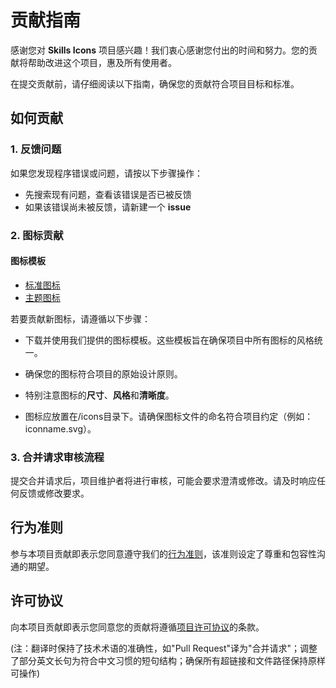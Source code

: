 # 贡献指南

感谢您对 **Skills Icons** 项目感兴趣！我们衷心感谢您付出的时间和努力。您的贡献将帮助改进这个项目，惠及所有使用者。

在提交贡献前，请仔细阅读以下指南，确保您的贡献符合项目目标和标准。

## 如何贡献

### 1. 反馈问题

如果您发现程序错误或问题，请按以下步骤操作：

- 先搜索现有问题，查看该错误是否已被反馈
- 如果该错误尚未被反馈，请新建一个 **issue**

### 2. 图标贡献

#### 图标模板

- [标准图标](../../.github/ICON_TEMPLATES/icon.svg)
- [主题图标](../../.github/ICON_TEMPLATES/themed_icon.svg)

若要贡献新图标，请遵循以下步骤：

- 下载并使用我们提供的图标模板。这些模板旨在确保项目中所有图标的风格统一。

- 确保您的图标符合项目的原始设计原则。

- 特别注意图标的**尺寸**、**风格**和**清晰度**。

- 图标应放置在/icons目录下。请确保图标文件的命名符合项目约定（例如：iconname.svg）。

### 3. 合并请求审核流程

提交合并请求后，项目维护者将进行审核，可能会要求澄清或修改。请及时响应任何反馈或修改要求。

## 行为准则

参与本项目贡献即表示您同意遵守我们的[行为准则](../../.github/CODE_OF_CONDUCT.md)，该准则设定了尊重和包容性沟通的期望。

## 许可协议

向本项目贡献即表示您同意您的贡献将遵循[项目许可协议](../../LICENSE)的条款。

(注：翻译时保持了技术术语的准确性，如"Pull Request"译为"合并请求"；调整了部分英文长句为符合中文习惯的短句结构；确保所有超链接和文件路径保持原样可操作)
